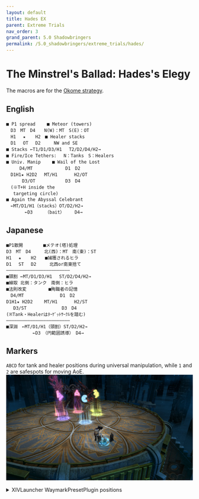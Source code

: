 ```yaml
---
layout: default
title: Hades EX
parent: Extreme Trials
nav_order: 3
grand_parent: 5.0 Shadowbringers
permalink: /5.0_shadowbringers/extreme_trials/hades/
---
```


# The Minstrel's Ballad: Hades's Elegy

The macros are for the [Okome strategy](https://blog.lariceworks.net/archives/268).

## English
```
■ P1 spread　　 ■ Meteor (towers)
　D3　MT　D4　　N(W)：MT　S(E)：OT
　H1　 ★ 　 H2　■ Healer stacks
　D1　 OT 　D2　　　NW and SE
■ Stacks ←T1/D1/D3/H1 　T2/D2/D4/H2→
■ Fire/Ice Tethers:　 N：Tanks　S：Healers
■ Univ. Manip 　　■ Wail of the Lost
　　　D4/MT　　　　　    D1　D2
　D1H1★ H2D2　 MT/H1 　 　 H2/OT
　　　 D3/OT　　　　   　D3　D4
　(※T+H inside the
　 targeting circle)
■ Again the Abyssal Celebrant
　←MT/D1/H1（stacks）OT/D2/H2→
  　　　←D3　   （bait）　   D4→
```

## Japanese
```
■P1散開　　 　　■メテオ(塔)処理
D3　MT　D4　　　北(西)：MT　南(東)：ST
H1　 ★ 　 H2　　■捕獲されるヒラ
D1　 ST 　D2　　　北西or南東捨て
――――――――――――――――――――――――
■頭割 ←MT/D1/D3/H1 　ST/D2/D4/H2→
■線取 北側：タンク　南側：ヒラ
■法則改変　　　　　■殉職者の記憶
　D4/MT　　　　　　 　 D1　D2
D1H1★ H2D2　　 MT/H1 　 　 H2/ST
　 D3/ST　　　　　　　　D3　D4
(※Tank・Healerはﾀｰｹﾞｯﾄｻｰｸﾙを踏む)
――――――――――――――――――――――――
■深淵　←MT/D1/H1（頭割）ST/D2/H2→
　　　　　　←D3　（円範囲誘導）　D4→
```

## Markers

`ABCD` for tank and healer positions during universal manipulation, while `1` and `2` are safespots for moving AoE.
![](images/markers.jpg)
<details markdown=block>
<summary>XIVLauncher WaymarkPresetPlugin positions</summary>

```json
{"Name":"Hades EX","MapID":693,"A":{"X":100.0,"Y":0.0,"Z":95.35,"ID":0,"Active":true},"B":{"X":104.65,"Y":0.0,"Z":100.0,"ID":1,"Active":true},"C":{"X":100.0,"Y":0.0,"Z":104.65,"ID":2,"Active":true},"D":{"X":95.35,"Y":0.0,"Z":100.0,"ID":3,"Active":true},"One":{"X":94.8,"Y":0.0,"Z":96.0,"ID":4,"Active":true},"Two":{"X":105.2,"Y":0.0,"Z":96.0,"ID":5,"Active":true},"Three":{"X":0.0,"Y":0.0,"Z":0.0,"ID":6,"Active":false},"Four":{"X":0.0,"Y":0.0,"Z":0.0,"ID":7,"Active":false}}
```

</details>